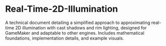 # Real-Time-2D-Illumination
A technical document detailing a simplified approach to approximating real-time 2D illumination with cast shadows and rim lighting, designed for GameMaker and adaptable to other engines. Includes mathematical foundations, implementation details, and example visuals.
